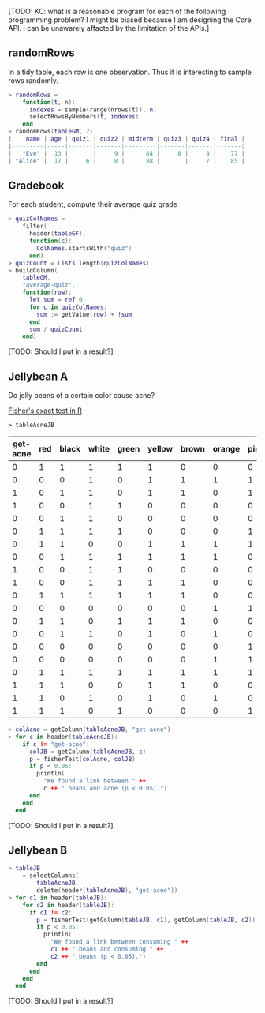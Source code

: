 [TODO: KC: what is a reasonable program for each of the following programming problem? I might be biased because I am designing the Core API. I can be unawarely affacted by the limitation of the APIs.]

## randomRows

In a tidy table, each row is one observation. Thus it is interesting to sample rows randomly.

```lua
> randomRows =
    function(t, n):
      indexes = sample(range(nrows(t)), n)
      selectRowsByNumbers(t, indexes)
    end
> randomRows(tableGM, 2)
|    name | age | quiz1 | quiz2 | midterm | quiz3 | quiz4 | final |
|---------|-----|-------|-------|---------|-------|-------|-------|
|   "Eve" |  13 |       |     9 |      84 |     8 |     8 |    77 |
| "Alice" |  17 |     6 |     8 |      88 |       |     7 |    85 |
```

## Gradebook

For each student, compute their average quiz grade 

```lua
> quizColNames = 
    filter(
      header(tableGF),
      function(c):
        ColNames.startsWith("quiz")
      end)
> quizCount = Lists.length(quizColNames)
> buildColumn(
    tableGM,
    "average-quiz",
    function(row):
      let sum = ref 0
      for c in quizColNames:
        sum := getValue(row) + !sum
      end
      sum / quizCount
    end)
```
[TODO: Should I put in a result?]


## Jellybean A

Do jelly beans of a certain color cause acne?

[Fisher's exact test in R](https://stat.ethz.ch/R-manual/R-devel/library/stats/html/fisher.test.html)

```
> tableAcneJB
```

| get-acne | red | black | white | green | yellow | brown | orange | pink | purple |
| -------- | --- | ----- | ----- | ----- | ------ | ----- | ------ | ---- | ------ |
| 0        | 1   | 1     | 1     | 1     | 1      | 0     | 0      | 0    | 1      |
| 0        | 0   | 0     | 1     | 0     | 1      | 1     | 1      | 1    | 0      |
| 1        | 0   | 1     | 1     | 0     | 1      | 1     | 0      | 1    | 0      |
| 1        | 0   | 0     | 1     | 1     | 0      | 0     | 0      | 0    | 0      |
| 0        | 0   | 1     | 1     | 0     | 0      | 0     | 0      | 0    | 0      |
| 0        | 1   | 1     | 1     | 1     | 0      | 0     | 0      | 1    | 1      |
| 0        | 1   | 1     | 0     | 0     | 1      | 1     | 1      | 1    | 1      |
| 0        | 0   | 1     | 1     | 1     | 1      | 1     | 1      | 0    | 0      |
| 1        | 0   | 0     | 1     | 1     | 0      | 0     | 0      | 0    | 0      |
| 1        | 0   | 0     | 1     | 1     | 1      | 1     | 0      | 0    | 1      |
| 0        | 1   | 1     | 1     | 1     | 1      | 1     | 0      | 0    | 1      |
| 0        | 0   | 0     | 0     | 0     | 0      | 0     | 1      | 1    | 0      |
| 0        | 1   | 1     | 0     | 1     | 1      | 1     | 0      | 0    | 0      |
| 0        | 0   | 1     | 1     | 0     | 1      | 0     | 1      | 0    | 0      |
| 0        | 0   | 0     | 0     | 0     | 0      | 0     | 0      | 1    | 1      |
| 0        | 0   | 0     | 0     | 0     | 0      | 0     | 1      | 1    | 0      |
| 0        | 1   | 1     | 1     | 1     | 1      | 1     | 1      | 1    | 0      |
| 1        | 1   | 1     | 0     | 0     | 1      | 1     | 0      | 0    | 1      |
| 1        | 1   | 0     | 1     | 0     | 1      | 0     | 1      | 0    | 0      |
| 1        | 1   | 1     | 0     | 1     | 0      | 0     | 0      | 1    | 1      |

```lua
> colAcne = getColumn(tableAcneJB, "get-acne")
> for c in header(tableAcneJB):
    if c != "get-acne":
      colJB = getColumn(tableAcneJB, c)
      p = fisherTest(colAcne, colJB)
      if p < 0.05:
        println(
          "We found a link between " ++ 
          c ++ " beans and acne (p < 0.05).")
      end
    end
  end
```

[TODO: Should I put in a result?]

## Jellybean B

```lua
> tableJB
    = selectColumns(
        tableAcneJB,
        delete(header(tableAcneJB), "get-acne"))
> for c1 in header(tableJB):
    for c2 in header(tableJB):
      if c1 != c2:
        p = fisherTest(getColumn(tableJB, c1), getColumn(tableJB, c2))
        if p < 0.05:
          println(
            "We found a link between consuming " ++ 
            c1 ++ " beans and consuming " ++ 
            c2 ++ " beans (p < 0.05).")
        end
      end
    end
  end
```

[TODO: Should I put in a result?]

